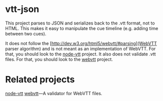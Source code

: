 vtt-json
========

This project parses to JSON and serializes back to the .vtt format, not to HTML. This makes it easy to manipulate the cue timeline (e.g. adding time between two cues).

It does not follow the [http://dev.w3.org/html5/webvtt/#parsing](WebVTT parser algorithm) and is not meant as an implementation of WebVTT. For that, you should look to the [node-vtt](https://www.npmjs.org/package/node-vtt) project. It also does not validate .vtt files. For that, you should look to the [webvtt](https://github.com/humphd/node-webvtt) project.


Related projects
================
[node-vtt](https://www.npmjs.org/package/node-vtt)
[webvtt](https://github.com/humphd/node-webvtt)&mdash;A validator for WebVTT files.